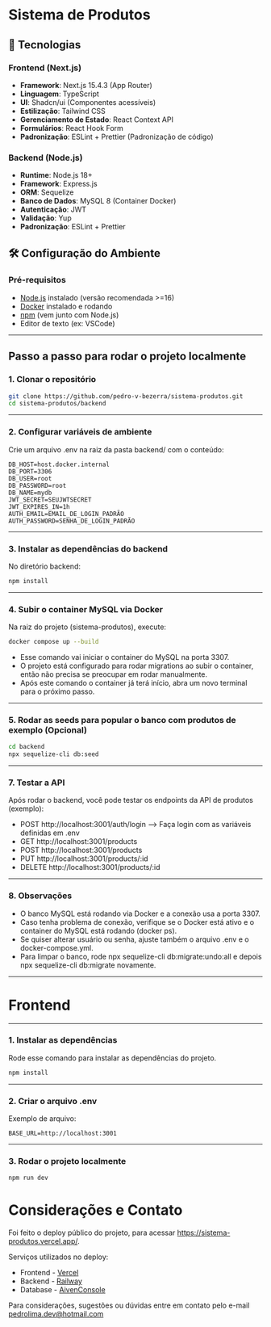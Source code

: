 # Sistema de Produtos

## 🚀 Tecnologias

### Frontend (Next.js)
- **Framework**: Next.js 15.4.3 (App Router)
- **Linguagem**: TypeScript
- **UI**: Shadcn/ui (Componentes acessíveis)
- **Estilização**: Tailwind CSS
- **Gerenciamento de Estado**: React Context API
- **Formulários**: React Hook Form
- **Padronização**: ESLint + Prettier (Padronização de código)

### Backend (Node.js)
- **Runtime**: Node.js 18+
- **Framework**: Express.js
- **ORM**: Sequelize
- **Banco de Dados**: MySQL 8 (Container Docker)
- **Autenticação**: JWT
- **Validação**: Yup
- **Padronização**: ESLint + Prettier

## 🛠️ Configuração do Ambiente

### Pré-requisitos
- [Node.js](https://nodejs.org/) instalado (versão recomendada >=16)
- [Docker](https://www.docker.com/) instalado e rodando
- [npm](https://www.npmjs.com/) (vem junto com Node.js)
- Editor de texto (ex: VSCode)

---

## Passo a passo para rodar o projeto localmente

### 1. Clonar o repositório

```bash
git clone https://github.com/pedro-v-bezerra/sistema-produtos.git
cd sistema-produtos/backend
```

---

### 2. Configurar variáveis de ambiente

Crie um arquivo .env na raiz da pasta backend/ com o conteúdo:
```
DB_HOST=host.docker.internal
DB_PORT=3306
DB_USER=root
DB_PASSWORD=root
DB_NAME=mydb
JWT_SECRET=SEUJWTSECRET
JWT_EXPIRES_IN=1h
AUTH_EMAIL=EMAIL_DE_LOGIN_PADRÃO
AUTH_PASSWORD=SENHA_DE_LOGIN_PADRÃO
```
---

### 3. Instalar as dependências do backend

No diretório backend:

```bash
npm install
```

---

### 4. Subir o container MySQL via Docker

Na raiz do projeto (sistema-produtos), execute:

```bash
docker compose up --build
```

- Esse comando vai iniciar o container do MySQL na porta 3307.
- O projeto está configurado para rodar migrations ao subir o container, então não precisa se preocupar em rodar manualmente.
- Após este comando o container já terá início, abra um novo terminal para o próximo passo.

---

### 5. Rodar as seeds para popular o banco com produtos de exemplo (Opcional)

```bash
cd backend
npx sequelize-cli db:seed
```

---

### 7. Testar a API

Após rodar o backend, você pode testar os endpoints da API de produtos (exemplo):
- POST http://localhost:3001/auth/login --> Faça login com as variáveis definidas em .env
- GET http://localhost:3001/products
- POST http://localhost:3001/products
- PUT http://localhost:3001/products/:id
- DELETE http://localhost:3001/products/:id

---

### 8. Observações

- O banco MySQL está rodando via Docker e a conexão usa a porta 3307.
- Caso tenha problema de conexão, verifique se o Docker está ativo e o container do MySQL está rodando (docker ps).
- Se quiser alterar usuário ou senha, ajuste também o arquivo .env e o docker-compose.yml.
- Para limpar o banco, rode npx sequelize-cli db:migrate:undo:all e depois npx sequelize-cli db:migrate novamente.

---
# Frontend

---

### 1. Instalar as dependências

Rode esse comando para instalar as dependências do projeto.

```bash
npm install
```

---

### 2. Criar o arquivo .env

Exemplo de arquivo:
```
BASE_URL=http://localhost:3001
```

---

### 3. Rodar o projeto localmente

```bash
npm run dev
```

# Considerações e Contato
Foi feito o deploy público do projeto, para acessar https://sistema-produtos.vercel.app/.


Serviços utilizados no deploy:
- Frontend - [Vercel](https://vercel.com/)
- Backend - [Railway](https://railway.com/)
- Database - [AivenConsole](https://console.aiven.io/)


Para considerações, sugestões ou dúvidas entre em contato pelo e-mail pedrolima.dev@hotmail.com
